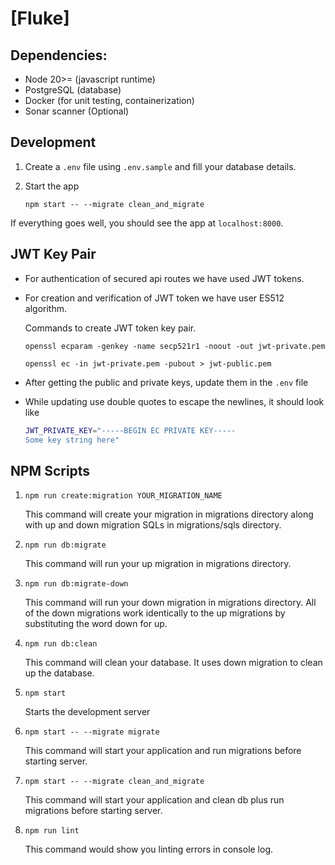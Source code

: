 # [Fluke]

## Dependencies:
- Node 20>= (javascript runtime)
- PostgreSQL (database)
- Docker (for unit testing, containerization)
- Sonar scanner (Optional)

## Development

1. Create a `.env` file using `.env.sample` and fill your database details.

2. Start the app

    `npm start -- --migrate clean_and_migrate`
    
If everything goes well, you should see the app at `localhost:8000`.

## JWT Key Pair

- For authentication of secured api routes we have used JWT tokens.
- For creation and verification of JWT token we have user ES512 algorithm.
  
  Commands to create JWT token key pair.

  `openssl ecparam -genkey -name secp521r1 -noout -out jwt-private.pem`

  `openssl ec -in jwt-private.pem -pubout > jwt-public.pem`

- After getting the public and private keys, update them in the `.env` file 
- While updating use double quotes to escape the newlines, it should look like

    ```sh
    JWT_PRIVATE_KEY="-----BEGIN EC PRIVATE KEY-----
    Some key string here"
    ```

## NPM Scripts

1. `npm run create:migration YOUR_MIGRATION_NAME`
   
   This command will create your migration in migrations directory along with up and down migration SQLs in migrations/sqls directory.

2. `npm run db:migrate`
   
    This command will run your up migration in migrations directory.

3. `npm run db:migrate-down`
   
    This command will run your down migration in migrations directory. All of the down migrations work identically to the up migrations by substituting the word down for up.

4. `npm run db:clean`

    This command will clean your database. It uses down migration to clean up the database.


5. `npm start`
   
    Starts the development server

6. `npm start -- --migrate migrate`

    This command will start your application and run migrations before starting server.

7. `npm start -- --migrate clean_and_migrate`

    This command will start your application and clean db plus run migrations before starting server.

8. `npm run lint`

    This command would show you linting errors in console log.
   

